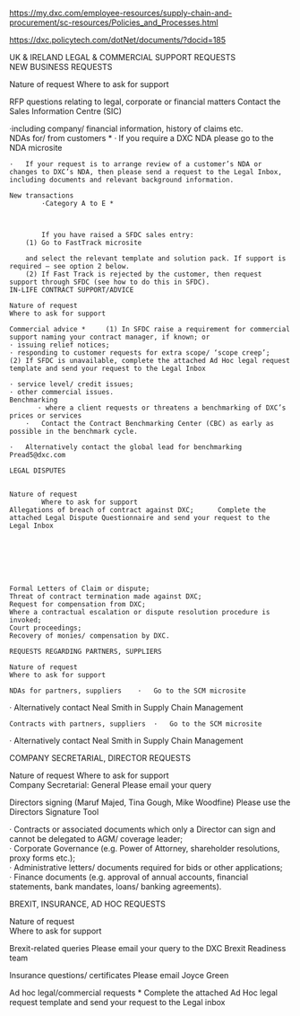 https://my.dxc.com/employee-resources/supply-chain-and-procurement/sc-resources/Policies_and_Processes.html

https://dxc.policytech.com/dotNet/documents/?docid=185




UK & IRELAND LEGAL & COMMERCIAL SUPPORT REQUESTS 	 	 
NEW BUSINESS REQUESTS	 	 
	 	 
Nature of request	Where to ask for support	 	 
		 	 
RFP questions relating to legal, corporate or financial matters	Contact the Sales Information Centre (SIC) 
 	 
·including company/ financial information, history of claims etc.		 	 
NDAs for/ from customers *	·	If you require a DXC NDA please go to the NDA microsite
 		 
	·	If your request is to arrange review of a customer’s NDA or changes to DXC’s NDA, then please send a request to the Legal Inbox, including documents and relevant background information. 	 		 
		 		 		 
	New transactions 
	        ·Category A to E *
	       
	 
	 
	 		If you have raised a SFDC sales entry:		 		 
		(1) Go to FastTrack microsite  
	 		 
		and select the relevant template and solution pack. If support is required – see option 2 below.		 		 
		(2) If Fast Track is rejected by the customer, then request support through SFDC (see how to do this in SFDC).		 		 
	IN-LIFE CONTRACT SUPPORT/ADVICE		 		 
		 		 
	Nature of request		 
	Where to ask for support
	 		 		 
	Commercial advice *		(1) In SFDC raise a requirement for commercial support naming your contract manager, if known; or		 		 
	· issuing relief notices;			 		 
	· responding to customer requests for extra scope/ ‘scope creep’; 		(2) If SFDC is unavailable, complete the attached Ad Hoc legal request template and send your request to the Legal Inbox
	 		 		 
	· service level/ credit issues;			 		 
	· other commercial issues.			 		 
	Benchmarking 
	       · where a client requests or threatens a benchmarking of DXC’s prices or services
	 	·	Contact the Contract Benchmarking Center (CBC) as early as possible in the benchmark cycle. 
 		 
	·	Alternatively contact the global lead for benchmarking  Pread5@dxc.com 
 		 
	LEGAL DISPUTES		 		 
		 		 
	 
	Nature of request
	 		Where to ask for support		 		 
	Allegations of breach of contract against DXC;		Complete the attached Legal Dispute Questionnaire and send your request to the Legal Inbox 
	         
	 
	 
	 
	 
	 
	 		 		 
	Formal Letters of Claim or dispute;			 		 
	Threat of contract termination made against DXC;			 		 
	Request for compensation from DXC;			 		 
	Where a contractual escalation or dispute resolution procedure is invoked;			 		 
	Court proceedings;			 		 
	Recovery of monies/ compensation by DXC.			 		 
	 			 		 
	REQUESTS REGARDING PARTNERS, SUPPLIERS		 		 
		 		 
	Nature of request		 
	Where to ask for support
	 		 		 
	NDAs for partners, suppliers	·	Go to the SCM microsite 
·	Alternatively contact Neal Smith in Supply Chain Management 
 		 
	Contracts with partners, suppliers	·	Go to the SCM microsite 
·	Alternatively contact Neal Smith in Supply Chain Management
 	 
COMPANY SECRETARIAL, DIRECTOR REQUESTS	 	 
	 	 
 
Nature of request
 	Where to ask for support	 	 
Company Secretarial: General	Please email your query
 	 
		 	 
Directors signing (Maruf Majed, Tina Gough, Mike Woodfine)  	Please use the Directors Signature Tool
 	 
·       Contracts or associated documents which only a Director can sign and cannot be delegated to AGM/ coverage leader;		 	 
·       Corporate Governance  (e.g. Power of Attorney, shareholder resolutions, proxy forms etc.);		 	 
·       Administrative letters/ documents required for bids or other applications;		 	 
·       Finance documents (e.g. approval of annual accounts, financial statements, bank mandates, loans/ banking agreements).		 	 
		 	 
BREXIT, INSURANCE, AD HOC REQUESTS	 	 
	 	 
Nature of request	 
Where to ask for support
 	 	 
Brexit-related queries	Please email your query to the DXC Brexit Readiness team 
 	 
		 	 
Insurance questions/ certificates 	Please email Joyce Green 
 	 
		 	 
Ad hoc legal/commercial requests *	Complete the attached Ad Hoc legal request template and send your request to the Legal inbox 
 	 
		 	 
 
